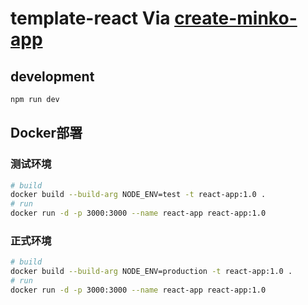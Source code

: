 # template-react Via [create-minko-app](https://www.npmjs.com/package/create-minko-app)

## development

```bash
npm run dev
```

## Docker部署

### 测试环境
```sh
# build
docker build --build-arg NODE_ENV=test -t react-app:1.0 .
# run
docker run -d -p 3000:3000 --name react-app react-app:1.0
```

### 正式环境
```sh
# build
docker build --build-arg NODE_ENV=production -t react-app:1.0 .
# run
docker run -d -p 3000:3000 --name react-app react-app:1.0
```
